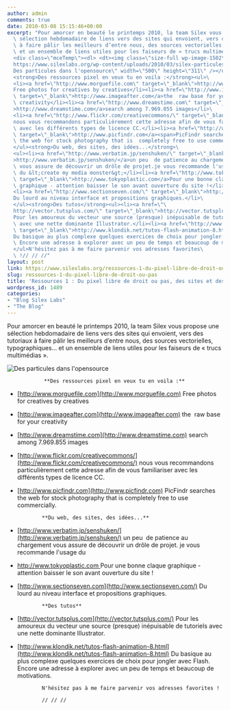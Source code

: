 ```yaml
---
author: admin
comments: true
date: 2010-03-08 15:15:46+00:00
excerpt: "Pour amorcer en beauté le printemps 2010, la team Silex vous propose une\
  \ sélection hebdomadaire de liens vers des sites qui envoient, vers des tutoriaux\
  \ à faire pâlir les meilleurs d’entre nous, des sources vectorielles, typographiques…\
  \ et un ensemble de liens utiles pour les faiseurs de « trucs multimédias ».\
  <div class=\"mceTemp\"><dl> <dt><img class=\"size-full wp-image-1502\" src=\"\
  https://www.silexlabs.org/wp-content/uploads/2010/03/silex-particules.jpg\" alt=\"\
  Des particules dans l'opensource\" width=\"500\" height=\"311\" /></dt> </dl></div>\
  <strong>Des ressources pixel en veux tu en voila :</strong><ul>\
  <li><a href=\"http://www.morguefile.com\" target=\"_blank\">http://www.morguefile.com</a>\
  Free photos for creatives by creatives</li><li><a href=\"http://www.imageafter.com\"\
  \ target=\"_blank\">http://www.imageafter.com</a>the  raw base for your\
  \ creativity</li><li><a href=\"http://www.dreamstime.com\" target=\"_blank\"\
  >http://www.dreamstime.com</a>search among 7.969.855 images</li>\
  <li><a href=\"http://www.flickr.com/creativecommons/\" target=\"_blank\">http://www.flickr.com/creativecommons/</a>\
  nous vous recommandons particulièrement cette adresse afin de vous familiariser\
  \ avec les différents types de licence CC.</li><li><a href=\"http://www.picfindr.com\"\
  \ target=\"_blank\">http://www.picfindr.com</a><span>PicFindr searches\
  \ the web for stock photography that is  completely free to use commercially</span>.</li>\
  </ul><strong>Du web, des sites, des idées...</strong>\
  <ul><li><a href=\"http://www.verbatim.jp/senshuken/\" target=\"_blank\"\
  >http://www.verbatim.jp/senshuken/</a>un peu  de patience au chargement\
  \ vous assure de découvrir un drôle de projet.je vous recommande l'usage\
  \ du &lt;create my media monster&gt;</li><li><a href=\"http://www.tokyoplastic.com/\"\
  \ target=\"_blank\">http://www.tokyoplastic.com</a>Pour une bonne claque\
  \ graphique - attention baisser le son avant ouverture du site !</li>\
  <li><a href=\"http://www.sectionseven.com/\" target=\"_blank\">http://www.sectionseven.com</a>\
  Du lourd au niveau interface et propositions graphiques.</li>\
  </ul><strong>Des tutos</strong><ul><li><a href=\"\
  http://vector.tutsplus.com/\" target=\"_blank\">http://vector.tutsplus.com</a>\
  Pour les amoureux du vecteur une source (presque) inépuisable de tutoriels\
  \ avec une nette dominante Illustrator.</li><li><a href=\"http://www.klondik.net/tutos-flash-animation-8.html\"\
  \ target=\"_blank\">http://www.klondik.net/tutos-flash-animation-8.html</a>\
  Du basique au plus complexe quelques exercices de choix pour jongler avec Flash.\
  \ Encore une adresse à explorer avec un peu de temps et beaucoup de motivations.</li>\
  </ul>N'hésitez pas à me faire parvenir vos adresses favorites\
  \ !// // //"
layout: post
link: https://www.silexlabs.org/ressources-1-du-pixel-libre-de-droit-ou-pas/
slug: ressources-1-du-pixel-libre-de-droit-ou-pas
title: 'Ressources 1 : Du pixel libre de droit ou pas, des sites et des tutos !'
wordpress_id: 1489
categories:
- "Blog Silex Labs"
- "The Blog"
---
```


Pour amorcer en beauté le printemps 2010, la team Silex vous propose une sélection hebdomadaire de liens vers des sites qui envoient, vers des tutoriaux à faire pâlir les meilleurs d’entre nous, des sources vectorielles, typographiques… et un ensemble de liens utiles pour les faiseurs de « trucs multimédias ».


![Des particules dans l'opensource](https://www.silexlabs.org/wp-content/uploads/2010/03/silex-particules.jpg)


				**Des ressources pixel en veux tu en voila :**




  * [http://www.morguefile.com](http://www.morguefile.com)
				Free photos for creatives by creatives


  * [http://www.imageafter.com](http://www.imageafter.com)
				the  raw base for your creativity


  * [http://www.dreamstime.com](http://www.dreamstime.com)
				search among 7.969.855 images


  * [http://www.flickr.com/creativecommons/](http://www.flickr.com/creativecommons/)
				nous vous recommandons particulièrement cette adresse afin de vous familiariser avec les différents types de licence CC.


  * [http://www.picfindr.com](http://www.picfindr.com)
				PicFindr searches the web for stock photography that is  completely free to use commercially.


				**Du web, des sites, des idées...**




  * [http://www.verbatim.jp/senshuken/](http://www.verbatim.jp/senshuken/)
				un peu  de patience au chargement vous assure de découvrir un drôle de projet.
				je vous recommande l'usage du <create my media monster>


  * [http://www.tokyoplastic.com
				](http://www.tokyoplastic.com/)Pour une bonne claque graphique - attention baisser le son avant ouverture du site !


  * [http://www.sectionseven.com](http://www.sectionseven.com/)
				Du lourd au niveau interface et propositions graphiques.


				**Des tutos**




  * [http://vector.tutsplus.com](http://vector.tutsplus.com/)
				Pour les amoureux du vecteur une source (presque) inépuisable de tutoriels avec une nette dominante Illustrator.


  * [http://www.klondik.net/tutos-flash-animation-8.html](http://www.klondik.net/tutos-flash-animation-8.html)
				Du basique au plus complexe quelques exercices de choix pour jongler avec Flash. Encore une adresse à explorer avec un peu de temps et beaucoup de motivations.


				N'hésitez pas à me faire parvenir vos adresses favorites !

				// // //
